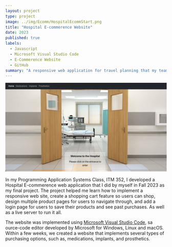 ```yaml
---
layout: project
type: project
image: ../img/Ecomm/HospitalEcommStart.png
title: "Hospital E-commerence Website"
date: 2023
published: true
labels:
  - Javascript
  - Microsoft Visual Studio Code
  - E-Commerence Website
  - GitHub
summary: "A responsive web application for travel planning that my team developed in ICS 415."
---
```


<img class="img-fluid" src="../img/Ecomm/HospitalEcommStart.png">


In my Programming Application Systems Class, ITM 352, I developed a Hospital E-commerence web application that I did by myself in Fall 2023 as my final project. The project helped me learn how to implement a responsive web site, create a shopping cart feature so users can shop, design multiple product pages for users to navigate through, and add a login page for users to save their products and see past purchases. As well as a live server to run it all. 

The website was implemented using [Microsoft Visual Studio Code](https://code.visualstudio.com/), sa ource-code editor developed by Microsoft for Windows, Linux and macOS. Within a few weeks, we created a website that implements several types of purchasing options, such as, medications, implants, and prosthetics.
